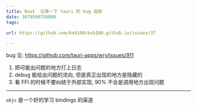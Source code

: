 ```yaml
---
title: Rust  记录一下 tauri 的 bug 追踪
date: 1679599730000
tags:

url: https://github.com/bxb100/bxb100.github.io/issues/37

---
```

bug 见: https://github.com/tauri-apps/wry/issues/911

1. 把可能出问题的地方打上日志
2. debug 能给出问题的流向, 但是真正出现的地方是隐藏的
3. 看 FFI 的时候不要纠结于外部实现, 90% 不会是调用地方出现问题

---

`objc` 是一个好的学习 bindings 的渠道